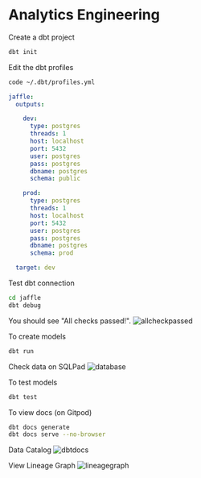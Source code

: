 # Analytics Engineering

Create a dbt project

```sh
dbt init
```

Edit the dbt profiles

```sh
code ~/.dbt/profiles.yml
```

```yml
jaffle:
  outputs:

    dev:
      type: postgres
      threads: 1
      host: localhost
      port: 5432
      user: postgres
      pass: postgres
      dbname: postgres
      schema: public

    prod:
      type: postgres
      threads: 1
      host: localhost
      port: 5432
      user: postgres
      pass: postgres
      dbname: postgres
      schema: prod

  target: dev
```

Test dbt connection

```sh
cd jaffle
dbt debug
```

You should see "All checks passed!".
![allcheckpassed](https://user-images.githubusercontent.com/111683692/204131670-557564ef-cc32-4443-9ed2-5a87867348b7.jpg)


To create models

```sh
dbt run
```

Check data on SQLPad
![database](https://user-images.githubusercontent.com/111683692/204131739-a233beda-a7c6-45ad-a747-bee2d9b83a45.jpg)


To test models

```sh
dbt test
```

To view docs (on Gitpod)

```sh
dbt docs generate
dbt docs serve --no-browser
```
Data Catalog
![dbtdocs](https://user-images.githubusercontent.com/111683692/204131813-a6c0a756-98f4-40a6-b810-d47beda5c81f.jpg)

View Lineage Graph
![lineagegraph](https://user-images.githubusercontent.com/111683692/204131862-e9cbdaf1-a6f1-4ab1-bf84-862958510d61.jpg)

